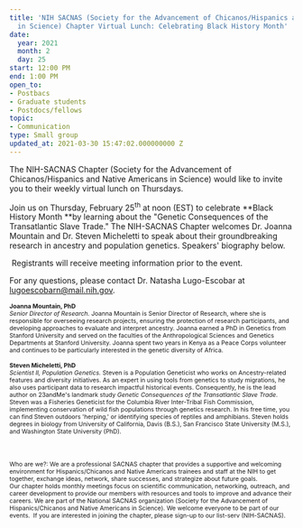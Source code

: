 ```yaml
---
title: 'NIH SACNAS (Society for the Advancement of Chicanos/Hispanics and Native Americans
  in Science) Chapter Virtual Lunch: Celebrating Black History Month'
date:
  year: 2021
  month: 2
  day: 25
start: 12:00 PM
end: 1:00 PM
open_to:
- Postbacs
- Graduate students
- Postdocs/fellows
topic:
- Communication
type: Small group
updated_at: 2021-03-30 15:47:02.000000000 Z
---
```

The NIH-SACNAS Chapter (Society for the Advancement of
Chicanos/Hispanics and Native Americans in Science) would like to invite
you to their weekly virtual lunch on Thursdays. 

Join us on Thursday, February 25<sup>th</sup> at noon (EST) to celebrate
**Black History Month **by learning about the "Genetic Consequences of
the Transatlantic Slave Trade." The NIH-SACNAS Chapter welcomes Dr.
Joanna Mountain and Dr. Steven Micheletti to speak about their
groundbreaking research in ancestry and population genetics. Speakers\'
biography below. 

 Registrants will receive meeting information prior to the event.

For any questions, please contact Dr. Natasha Lugo-Escobar at
lugoescobarn@mail.nih.gov.  

<span style="font-size: 8pt;">**Joanna Mountain, PhD**</span>  
<span style="font-size: 8pt;"> <em>Senior Director of Research.
</em>Joanna Mountain is Senior Director of Research, where she is
responsible for overseeing research projects, ensuring the protection of
research participants, and developing approaches to evaluate and
interpret ancestry. Joanna earned a PhD in Genetics from Stanford
University and served on the faculties of the Anthropological Sciences
and Genetics Departments at Stanford University. Joanna spent two years
in Kenya as a Peace Corps volunteer and continues to be particularly
interested in the genetic diversity of Africa.</span>

<span style="font-size: 8pt;">**Steven Micheletti, PhD**</span>  
<span style="font-size: 8pt;"> <em>Scientist II, Population Genetics.
</em>Steven is a Population Geneticist who works on Ancestry-related
features and diversity initiatives. As an expert in using tools from
genetics to study migrations, he also uses participant data to research
impactful historical events. Consequently, he is the lead author on
23andMe's landmark study *Genetic Consequences of the Transatlantic
Slave Trade*. Steven was a Fisheries Geneticist for the Columbia River
Inter-Tribal Fish Commission, implementing conservation of wild fish
populations through genetics research. In his free time, you can find
Steven outdoors 'herping,' or identifying species of reptiles and
amphibians. Steven holds degrees in biology from University of
California, Davis (B.S.), San Francisco State University (M.S.), and
Washington State University (PhD).</span>

 

<span style="font-size: 8pt;">Who are we?: We are a professional SACNAS
chapter that provides a supportive and welcoming environment for
Hispanics/Chicanos and Native Americans trainees and staff at the NIH to
get together, exchange ideas, network, share successes, and strategize
about future goals. Our chapter holds monthly meetings focus on
scientific communication, networking, outreach, and career development
to provide our members with resources and tools to improve and
advance their careers. We are part of the National SACNAS organization
(Society for the Advancement of Hispanics/Chicanos and Native Americans
in Science). We welcome everyone to be part of our events.  If you are
interested in joining the chapter, please sign-up to our list-serv
(NIH-SACNAS). </span>

 

 

 
